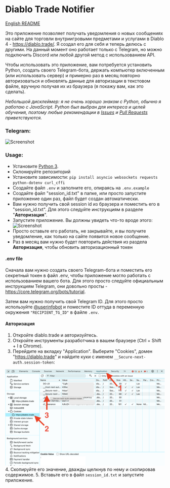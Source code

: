 # Diablo Trade Notifier

[English README](https://github.com/TrayHard/diablo-trade-notifier/blob/main/README.md)

Это приложение позволяет получать уведомления о новых сообщениях на сайте для торговли внутриигровыми предметами и 
услугами в Diablo 4 - https://diablo.trade/. Я создал его для себя и теперь делюсь с другими. На данный момент оно 
работает только с Telegram, но можно подключить Discord или любой другой метод с использованием API.

Чтобы использовать это приложение, вам потребуется установить Python, создать своего Telegram-бота, держать компьютер 
включенным (или использовать сервер) и примерно раз в месяц повторно авторизоваться и обновлять данные для авторизации 
в текстовом файле, вручную получая их из браузера (я покажу вам, как это сделать).

_Небольшой дисклеймер: я не очень хорошо знаком с Python, обычно я работаю с JavaScript. Python был выбран для интереса и
целей обучения, поэтому любые рекомендации в [Issues](https://github.com/TrayHard/diablo-trade-notifier/issues)
и [Pull Requests](https://github.com/TrayHard/diablo-trade-notifier/pulls) приветствуются._


### Telegram:

![Screenshot](https://i.imgur.com/d6mRbvj.png)

### Usage:
- Установите [Python 3](https://www.python.org/downloads/).
- Склонируйте репозиторий
- Установите зависимости: `pip install asyncio websockets requests python-dotenv curl_cffi`
- Создайте файл `.env` и заполните его, опираясь на `.env.example`
- Создайте файл "session_id.txt" в папке, или просто запустите приложение один раз, файл будет создан автоматически.
- Вам нужно получить свой session id из браузера и поместить его в "session_id.txt". Для этого следуйте инструкциям в разделе "**Авторизация**".
- Запустите приложение. Вы должны увидеть что-то вроде этого:
  ![Screenshot](https://i.imgur.com/4bSaT1u.png)
- Просто оставьте его работать, не закрывайте, и вы получите уведомление, как только на сайте появится новое сообщение.
- Раз в месяц вам нужно будет повторить действия из раздела **Авторизация**, чтобы обновить авторизационный токен


#### .env file
Сначала вам нужно создать своего Telegram-бота и поместить его секретный токен в файл .env, чтобы приложение могло 
работать с использованием вашего бота. Для этого просто следуйте официальным инструкциям Telegram, они довольно просты -
https://core.telegram.org/bots/tutorial.

Затем вам нужно получить свой Telegram ID. Для этого просто используйте [@userinfobot](https://t.me/userinfobot) и 
поместите ID оттуда в переменную окружения `"RECIPIENT_TG_ID"` в файле `.env`.

#### Авторизация
1. Откройте diablo.trade и авторизуйтесь.
2. Откройте инструменты разработчика в вашем браузере (Ctrl + Shift + I в Chrome).
3. Перейдите на вкладку "Application". Выберите "Cookies", домен "https://diablo.trade" и найдите куки с именем `__Secure-next-auth.session-token`:

![](images/authorizing.png)
4. Скопируйте его значение, дважды щелкнув по нему и скопировав содержимое.
5. Вставьте его в файл `session_id.txt` и запустите приложение.

